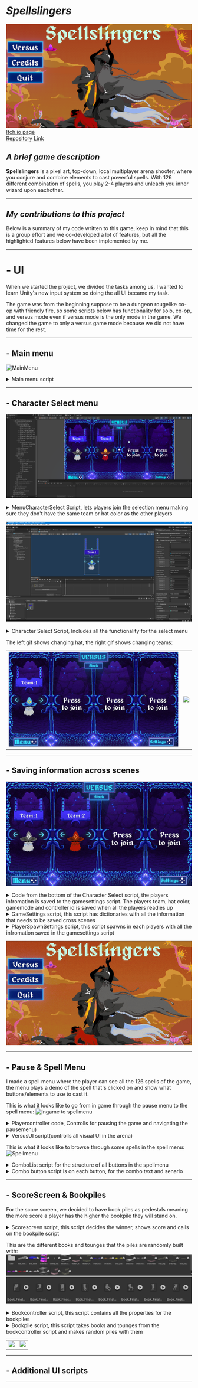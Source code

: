# *Spellslingers*

![Spellslingers Menu](/SpellSlingers/Images/SpellSlingers_Menu.png)    
[Itch.io page](https://yrgo-game-creator.itch.io/spellslingers)   
[Repository Link](https://github.com/jheden/Spellslingers)  

## *A brief game description*  

**Spellslingers** is a pixel art, top-down, local multiplayer arena shooter, where you conjure and combine elements to cast powerful spells. With 126 different combination of spells, you play 2-4 players and unleach you inner wizard upon eachother.   

---  

## *My contributions to this project*  

Below is a summary of my code written to this game, keep in mind that this is a group effort and we co-developed a lot of features, but all the highlighted features below have been implemented by me.   

---  

# - UI 

When we started the project, we divided the tasks among us, I wanted to learn Unity's new input system so doing the all UI became my task. 

The game was from the beginning suppose to be a dungeon rougelike co-op with friendly fire, so some scripts below has functionality for solo, co-op, and versus mode even if versus mode is the only mode in the game. We changed the game to only a versus game mode because we did not have time for the rest. 

---  

## - Main menu  
![MainMenu](/SpellSlingers/Images/Mainmenu_ToSelect.gif)   
<details>  
<summary>Main menu script</summary>   
   
![Main Menu script](/SpellSlingers/Code/MainMenu_Script.png) 
</details>  

---  

## - Character Select menu  
![SelectMenuEditor](/SpellSlingers/Images/VersusMenu_Editor.png)     

<details>  
<summary>MenuCharacterSelect Script, lets players join the selection menu making sure they don't have the same team or hat color as the other players</summary>   
   
![Menu Character select script](/SpellSlingers/Code/MenuCharacterselect_Script.png) 
</details>  

![Character prefab](/SpellSlingers/Images/CharacterSelect_Prefab.png)   
<details>  
<summary>Character Select Script, Includes all the functionality for the select menu</summary>   
   
![Character select script](/SpellSlingers/Code/Characterselect_Script.png) 
</details>  

The left gif shows changing hat, the right gif shows changing teams:  
<table>
  <tr>
    <td><img src="/SpellSlingers/Images/ChangeHat.gif" /></td>
    <td><img src="/SpellSlingers/Images/ChangeTeam.gif" /></td>
  </tr>
</table>

---  

## - Saving information across scenes  
![MapSelect](/SpellSlingers/Images/ReadyTo_MapSelect.gif)    
<details>  
<summary>Code from the bottom of the Character Select script, the players infromation is saved to the gamesettings script. The players team, hat color, gamemode and controller id is saved when all the players readies up</summary>   
   
![Player Ready code](/SpellSlingers/Code/Characterselect_Ready.png) 
</details>  

<details>  
<summary>GameSettings script, this script has dictionaries with all the information that needs to be saved cross scenes</summary>   
   
![Game settings](/SpellSlingers/Code/SaveInformaion_Script.png) 
</details>  

<details>  
<summary>PlayerSpawnSettings script, this script spawns in each players with all the infromation saved in the gamesettings script</summary>  
  
The biggest challenge was to keep information of each player to the same controller cross scenes, I managed to do this with Unity Engines's Input System, referencing to the inputdecive and 
this line of code in the script below: var player = PlayerInput.Instantiate(GameSettings.instance.players[inputDevice], controlScheme: "Gamepad", pairWithDevice: inputDevice.device);  

![Playerspawn script](/SpellSlingers/Code/PlayerSpawn_Script.png) 
</details>  

![Select to ingame](/SpellSlingers/Images/ReadyTo_Ingame.gif)  

---  

## - Pause & Spell Menu
I made a spell menu where the player can see all the 126 spells of the game, the menu plays a demo of the spell that's clicked on and show what buttons/elements to use to cast it.  

This is what it looks like to go from in game through the pause menu to the spell menu:
![Ingame to spellmenu](/SpellSlingers/Images/IngameTo_SpellMenu.gif) 

<details>  
<summary>Playercontroller code, Controlls for pausing the game and navigating the pausemenu)</summary>   
  
The player who paused the game becomes the pausemaster and is the only one that can navigate the pause menu:   
![Player Controller pause](/SpellSlingers/Code/Playercontroller_Pause.png) 
</details>  

<details>  
<summary>VersusUI script(controlls all visual UI in the arena)</summary>   

![VersusUI Script](/SpellSlingers/Code/VersusUI_Script.png) 
</details>  

This is what it looks like to browse through some spells in the spell menu:  
![Spellmenu](/SpellSlingers/Images/SpellMenu.gif)  

<details>  
<summary>ComboList script for the structure of all buttons in the spellmenu</summary>   
  
![Combolist Script](/SpellSlingers/Code/Combolist_Script.png) 
</details>  

<details>  
<summary>Combo button script is on each button, for the combo text and senario</summary>   
  
![ComboButton Script](/SpellSlingers/Code/ComboButton_Script.png) 
</details>  

---  

## - ScoreScreen & Bookpiles  
For the score screen, we decided to have book piles as pedestals meaning the more score a player has the higher the bookpile they will stand on.  

<details>  
<summary>Scorescreen script, this script decides the winner, shows score and calls on the bookpile script</summary>   
  
![Scorescreen script](/SpellSlingers/Code/Scorescreen_Script.png) 
</details>  

This are the different books and tounges that the piles are randomly built with:  
![Books](/SpellSlingers/Images/Books.png)   
![Tounges](/SpellSlingers/Images/Tounges.png)   

<details>  
<summary>Bookcontroller script, this script contains all the properties for the bookpiles</summary>   
  
![Bookcontroller script](/SpellSlingers/Code/BookController_Script.png) 
</details>  

<details>  
<summary>Bookpile script, this script takes books and tounges from the bookcontroller script and makes random piles with them </summary>   
    
     
There are three different sizes of books, and they go in both directions, this made calculating a correct offset from the last book and the placement of the player hard because two books of the same size but with different directions had different offsets.  

I found no way of calculating this, so I manually set the offset of each book in each circumstance they may end up with, this is why this script is so long but it works:  
![Bookpile script](/SpellSlingers/Code/Bookpile_Script.png) 
</details>  

<table>
  <tr>
    <td><img src="/SpellSlingers/Images/IngameTo_ScoreMenu.gif" /></td>
    <td><img src="/SpellSlingers/Images/IngameTo_ScoreMenu2.gif" /></td>
  </tr>
</table>

---  

## - Additional UI scripts  


---  

